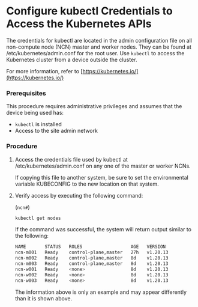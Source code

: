 # Configure kubectl Credentials to Access the Kubernetes APIs

The credentials for kubectl are located in the admin configuration file on all non-compute node \(NCN\) master and worker nodes. They can be found at /etc/kubernetes/admin.conf for the root user. Use `kubectl` to access the Kubernetes cluster from a device outside the cluster.

For more information, refer to [https://kubernetes.io/](https://kubernetes.io/)

### Prerequisites

This procedure requires administrative privileges and assumes that the device being used has:

- `kubectl` is installed
- Access to the site admin network

### Procedure

1.  Access the credentials file used by kubectl at /etc/kubernetes/admin.conf on any one of the master or worker NCNs.

    If copying this file to another system, be sure to set the environmental variable KUBECONFIG to the new location on that system.

2.  Verify access by executing the following command:

    (`ncn#`)
    ```bash
    kubectl get nodes
    ```

    If the command was successful, the system will return output similar to the following:

    ```bash
    NAME       STATUS   ROLES                  AGE   VERSION
    ncn-m001   Ready    control-plane,master   27h   v1.20.13
    ncn-m002   Ready    control-plane,master   8d    v1.20.13
    ncn-m003   Ready    control-plane,master   8d    v1.20.13
    ncn-w001   Ready    <none>                 8d    v1.20.13
    ncn-w002   Ready    <none>                 8d    v1.20.13
    ncn-w003   Ready    <none>                 8d    v1.20.13
    ```

    The information above is only an example and may appear differently than it is shown above.


